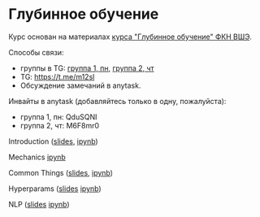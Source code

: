 # Глубинное обучение

Курс основан на материалах [курса "Глубинное обучение" ФКН ВШЭ](https://github.com/aosokin/dl_cshse_ami/tree/master/2018-spring).

Способы связи:
- группы в TG: [группа 1, пн](https://t.me/joinchat/BkJoCFXdMANWDg3A5_SxpQ), [группа 2, чт](https://t.me/joinchat/BkJoCEeANJcCbMXgdYI5fg)
- TG: https://t.me/m12sl
- Обсуждение замечаний в anytask.

Инвайты в anytask (добавляйтесь только в одну, пожалуйста):
- группа 1, пн: QduSQNI
- группа 2, чт: M6F8mr0


Introduction ([slides](https://docs.google.com/presentation/d/1hbG7EUQ0KdCc2BKVBgNd0WCODNrkbPUEcCkDExMjSvo/edit?usp=sharing), [ipynb](https://github.com/m12sl/dl-hse-2020/blob/master/01-introduction/numpy%20neural%20networks%20from%20scratch.ipynb))

Mechanics [ipynb](https://github.com/m12sl/dl-hse-2020/blob/master/02-mechanics/pytorch%20train%20loop.ipynb)


Common Things ([slides](https://docs.google.com/presentation/d/1Pn_yQ_4LGRooyIMb7-BcAcU9K7h7c9smhGUaSF-bNPY/edit?usp=sharing), [ipynb](https://github.com/m12sl/dl-hse-2020/blob/master/03-common-things/vanishing%20gradients%20and%20cnn.ipynb))


Hyperparams ([slides](https://docs.google.com/presentation/d/1PWPQwKSWG_e3lL4s0hwWQv2-nVZOszFMu7diW3UAit8/edit?usp=sharing) [ipynb](https://github.com/m12sl/dl-hse-2020/blob/master/04-hyperparams/optimization.ipynb))


NLP ([slides](https://docs.google.com/presentation/d/1NG6Lp8DHtcYvw2rFwFowyBxT501ZlIbDW0Xd_j7O_q4/edit?usp=sharing) [ipynb](https://github.com/m12sl/dl-hse-2020/blob/master/05-nlp-part1/NMT.ipynb))
